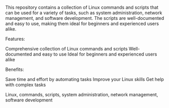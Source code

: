 This repository contains a collection of Linux commands and scripts that can be used for a variety of tasks, such as system administration, network management, and software development. The scripts are well-documented and easy to use, making them ideal for beginners and experienced users alike.

Features:

Comprehensive collection of Linux commands and scripts
Well-documented and easy to use
Ideal for beginners and experienced users alike

Benefits:

Save time and effort by automating tasks
Improve your Linux skills
Get help with complex tasks

Linux, commands, scripts, system administration, network management, software development
